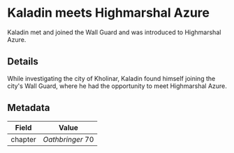 # Kaladin meets Highmarshal Azure
Kaladin met and joined the Wall Guard and was introduced to Highmarshal Azure.

## Details
While investigating the city of Kholinar, Kaladin found himself joining the city's Wall Guard, where he had the opportunity to meet Highmarshal Azure.

## Metadata
| Field | Value |
| ----- | ----- |
| chapter | *Oathbringer* 70 |
